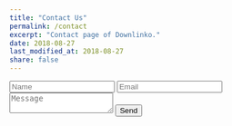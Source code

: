 ```yaml
---
title: "Contact Us"
permalink: /contact
excerpt: "Contact page of Downlinko."
date: 2018-08-27
last_modified_at: 2018-08-27
share: false
---
```


<form action="https://formspree.io/downlinko.com@gmail.com" method="POST">
  <input type="text" name="name" placeholder="Name">
  <input type="email" name="_replyto" placeholder="Email">
  <textarea name="message" placeholder="Message"></textarea>
  <input type="submit" value="Send" class="btn btn--primary btn--primary">
</form>
